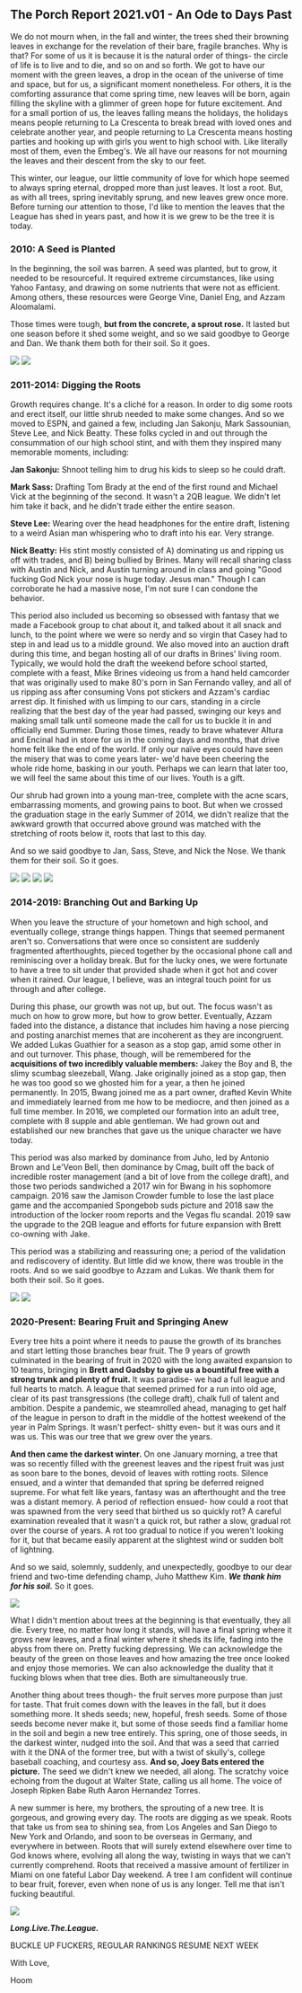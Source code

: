 ## The Porch Report 2021.v01 - An Ode to Days Past

We do not mourn when, in the fall and winter, the trees shed their browning leaves in exchange for the revelation of their bare, fragile branches. Why is that? For some of us it is because it is the natural order of things- the circle of life is to live and to die, and so on and so forth. We got to have our moment with the green leaves, a drop in the ocean of the universe of time and space, but for us, a significant moment nonetheless. For others, it is the comforting assurance that come spring time, new leaves will be born, again filling the skyline with a glimmer of green hope for future excitement. And for a small portion of us, the leaves falling means the holidays, the holidays means people returning to La Crescenta to break bread with loved ones and celebrate another year, and people returning to La Crescenta means hosting parties and hooking up with girls you went to high school with. Like literally most of them, even the Embeg's. We all have our reasons for not mourning the leaves and their descent from the sky to our feet.

This winter, our league, our little community of love for which hope seemed to always spring eternal, dropped more than just leaves. It lost a root. But, as with all trees, spring inevitably sprung, and new leaves grew once more. Before turning our attention to those, I'd like to mention the leaves that the League has shed in years past, and how it is we grew to be the tree it is today.

### **2010: A Seed is Planted**

In the beginning, the soil was barren. A seed was planted, but to grow, it needed to be resourceful. It required extreme circumstances, like using Yahoo Fantasy, and drawing on some nutrients that were not as efficient. Among others, these resources were George Vine, Daniel Eng, and Azzam Aloomalami.

Those times were tough, **but from the concrete, a sprout rose.** It lasted but one season before it shed some weight, and so we said goodbye to George and Dan. We thank them both for their soil. So it goes.

![](https://static.wixstatic.com/media/2031ac_d4dc747a4305421d8e65c7a95a6179b1~mv2.jpg/v1/fill/w_375,h_600,al_c,q_90/2031ac_d4dc747a4305421d8e65c7a95a6179b1~mv2.webp) 
![](https://static.wixstatic.com/media/2031ac_f40df6c659f84672a810975514b87a00~mv2.jpg/v1/fill/w_196,h_600,al_c,lg_1,q_90/2031ac_f40df6c659f84672a810975514b87a00~mv2.webp)

### **2011-2014: Digging the Roots**

Growth requires change. It's a cliché for a reason. In order to dig some roots and erect itself, our little shrub needed to make some changes. And so we moved to ESPN, and gained a few, including Jan Sakonju, Mark Sassounian, Steve Lee, and Nick Beatty. These folks cycled in and out through the consummation of our high school stint, and with them they inspired many memorable moments, including:

**Jan Sakonju:** Shnoot telling him to drug his kids to sleep so he could draft. 

**Mark Sass:** Drafting Tom Brady at the end of the first round and Michael Vick at the beginning 		of the second. It wasn't a 2QB league. We didn't let him take it back, and he didn't trade either the entire season.

**Steve Lee:** Wearing over the head headphones for the entire draft, listening to a weird Asian man whispering who to draft into his ear. Very strange.

**Nick Beatty:** His stint mostly consisted of A) dominating us and ripping us off with trades, and B) being bullied by Brines. Many will recall sharing class with Austin and Nick, and Austin turning around in class and going "Good fucking God Nick your nose is huge today. Jesus man." Though I can corroborate he had a massive nose, I'm not sure I can condone the behavior.


This period also included us becoming so obsessed with fantasy that we made a Facebook group to chat about it, and talked about it all snack and lunch, to the point where we were so nerdy and so virgin that Casey had to step in and lead us to a middle ground. We also moved into an auction draft during this time, and began hosting all of our drafts in Brines' living room. Typically, we would hold the draft the weekend before school started, complete with a feast, Mike Brines videoing us from a hand held camcorder that was originally used to make 80's porn in San Fernando valley, and all of us ripping ass after consuming Vons pot stickers and Azzam's cardiac arrest dip. It finished with us limping to our cars, standing in a circle realizing that the best day of the year had passed, swinging our keys and making small talk until someone made the call for us to buckle it in and officially end Summer. During those times, ready to brave whatever Altura and Encinal had in store for us in the coming days and months, that drive home felt like the end of the world. If only our naïve eyes could have seen the misery that was to come years later- we'd have been cheering the whole ride home, basking in our youth. Perhaps we can learn that later too, we will feel the same about this time of our lives. Youth is a gift. 

Our shrub had grown into a young man-tree, complete with the acne scars, embarrassing moments, and growing pains to boot. But when we crossed the graduation stage in the early Summer of 2014, we didn't realize that the awkward growth that occurred above ground was matched with the stretching of roots below it, roots that last to this day.

And so we said goodbye to Jan, Sass, Steve, and Nick the Nose. We thank them for their soil. So it goes.

![](https://static.wixstatic.com/media/2031ac_fe4890caf70b402eb8a98bb7b801a95a~mv2.jpg/v1/fill/w_250,h_400,al_c,lg_1,q_90/2031ac_fe4890caf70b402eb8a98bb7b801a95a~mv2.webp)
![](https://static.wixstatic.com/media/2031ac_85497fd49fe749eab08102f401b0b82d~mv2.jpg/v1/fill/w_400,h_400,al_c,q_90/2031ac_85497fd49fe749eab08102f401b0b82d~mv2.webp)
![](https://static.wixstatic.com/media/2031ac_2cd961040f9a4832b9bc506b85d36b84~mv2.jpg/v1/fill/w_600,h_400,al_c,q_90/2031ac_2cd961040f9a4832b9bc506b85d36b84~mv2.webp)
![](https://static.wixstatic.com/media/2031ac_bf982d568c8b4cdeaa39e602309b857a~mv2.jpg/v1/fill/w_400,h_400,al_c,q_90/2031ac_bf982d568c8b4cdeaa39e602309b857a~mv2.webp)

### **2014-2019: Branching Out and Barking Up**

When you leave the structure of your hometown and high school, and eventually college, strange things happen. Things that seemed permanent aren't so. Conversations that were once so consistent are suddenly fragmented afterthoughts, pieced together by the occasional phone call and reminiscing over a holiday break. But for the lucky ones, we were fortunate to have a tree to sit under that provided shade when it got hot and cover when it rained. Our league, I believe, was an integral touch point for us through and after college. 


During this phase, our growth was not up, but out. The focus wasn't as much on how to grow more, but how to grow better. Eventually, Azzam faded into the distance, a distance that includes him having a nose piercing and posting anarchist memes that are incoherent as they are incongruent. We added Lukas Guathier for a season as a stop gap, amid some other in and out turnover. This phase, though, will be remembered for the **acquisitions of two incredibly valuable members:** Jakey the Boy and B, the slimy scumbag sleezeball, Wang. Jake originally joined as a stop gap, then he was too good so we ghosted him for a year, a then he joined permanently. In 2015, Bwang joined me as a part owner, drafted Kevin White and immediately learned from me how to be mediocre, and then joined as a full time member. In 2016, we completed our formation into an adult tree, complete with 8 supple and able gentleman. We had grown out and established our new branches that gave us the unique character we have today. 

This period was also marked by dominance from Juho, led by Antonio Brown and Le'Veon Bell, then dominance by Cmag, built off the back of incredible roster management (and a bit of love from the college draft), and those two periods sandwiched a 2017 win for Bwang in his sophomore campaign. 2016 saw the Jamison Crowder fumble to lose the last place game and the accompanied Spongebob suds picture and 2018 saw the introduction of the locker room reports and the Vegas flu scandal. 2019 saw the upgrade to the 2QB league and efforts for future expansion with Brett co-owning with Jake.

This period was a stabilizing and reassuring one; a period of the validation and rediscovery of identity. But little did we know, there was trouble in the roots. And so we said goodbye to Azzam and Lukas. We thank them for both their soil. So it goes.

![](https://static.wixstatic.com/media/2031ac_66c784a3b1ed437e92668bdfd67b1927~mv2.jpg/v1/fill/w_300,h_400,al_c,q_90/2031ac_66c784a3b1ed437e92668bdfd67b1927~mv2.webp)
![](https://static.wixstatic.com/media/2031ac_30e308d7f6f04bf982560c295abc171b~mv2.jpg/v1/fill/w_300,h_400,al_c,lg_1,q_90/2031ac_30e308d7f6f04bf982560c295abc171b~mv2.webp)

### **2020-Present: Bearing Fruit and Springing Anew**

Every tree hits a point where it needs to pause the growth of its branches and start letting those branches bear fruit. The 9 years of growth culminated in the bearing of fruit in 2020 with the long awaited expansion to 10 teams, bringing in **Brett and Gadsby to give us a bountiful free with a strong trunk and plenty of fruit.** It was paradise- we had a full league and full hearts to match. A league that seemed primed for a run into old age, clear of its past transgressions (the college draft), chalk full of talent and ambition. Despite a pandemic, we steamrolled ahead, managing to get half of the league in person to draft in the middle of the hottest weekend of the year in Palm Springs. It wasn't perfect- shitty even- but it was ours and it was us. This was our tree that we grew over the years. 

**And then came the darkest winter.** On one January morning, a tree that was so recently filled with the greenest leaves and the ripest fruit was just as soon bare to the bones, devoid of leaves with rotting roots. Silence ensued, and a winter that demanded that spring be deferred reigned supreme. For what felt like years, fantasy was an afterthought and the tree was a distant memory.  A period of reflection ensued- how could a root that was spawned from the very seed that birthed us so quickly rot? A careful examination revealed that it wasn't a quick rot, but rather a slow, gradual rot over the course of years. A rot too gradual to notice if you weren't looking for it, but that became easily apparent at the slightest wind or sudden bolt of lightning. 

And so we said, solemnly, suddenly, and unexpectedly, goodbye to our dear friend and two-time defending champ, Juho Matthew Kim. ***We thank him for his soil.*** So it goes.

![](https://static.wixstatic.com/media/2031ac_dfd2ff02c71845ecbb163d6fdaf4e421~mv2.png/v1/fill/w_600,h_600,al_c,q_95/2031ac_dfd2ff02c71845ecbb163d6fdaf4e421~mv2.webp)

What I didn't mention about trees at the beginning is that eventually, they all die. Every tree, no matter how long it stands, will have a final spring where it grows new leaves, and a final winter where it sheds its life, fading into the abyss from there on. Pretty fucking depressing. We can acknowledge the beauty of the green on those leaves and how amazing the tree once looked and enjoy those memories. We can also acknowledge the duality that it fucking blows when that tree dies. Both are simultaneously true.

Another thing about trees though- the fruit serves more purpose than just for taste. That fruit comes down with the leaves in the fall, but it does something more. It sheds seeds; new, hopeful, fresh seeds. Some of those seeds become never make it, but some of those seeds find a familiar home in the soil and begin a new tree entirely. This spring, one of those seeds, in the darkest winter, nudged into the soil. And that was a seed that carried with it the DNA of the former tree, but with a twist of skully's, college baseball coaching, and courtesy ass. **And so, Joey Bats entered the picture.** The seed we didn't knew we needed, all along. The scratchy voice echoing from the dugout at Walter State, calling us all home. The voice of Joseph Ripken Babe Ruth Aaron Hernandez Torres. 

A new summer is here, my brothers, the sprouting of a new tree. It is gorgeous, and growing every day. The roots are digging as we speak. Roots that take us from sea to shining sea, from Los Angeles and San Diego to New York and Orlando, and soon to be overseas in Germany, and everywhere in between. Roots that will surely extend elsewhere over time to God knows where, evolving all along the way, twisting in ways that we can't currently comprehend. Roots that received a massive amount of fertilizer in Miami on one fateful Labor Day weekend. A tree I am confident will continue to bear fruit, forever, even when none of us is any longer. Tell me that isn't fucking beautiful. 

![](https://static.wixstatic.com/media/2031ac_2804ac48e1e04fb6ab09620ceebcdead~mv2.jpg/v1/fill/w_600,h_600,al_c,q_90/2031ac_2804ac48e1e04fb6ab09620ceebcdead~mv2.webp)

***Long.Live.The.League.***

BUCKLE UP FUCKERS, REGULAR RANKINGS RESUME NEXT WEEK

With Love,

Hoom
